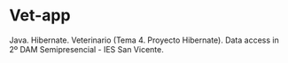 # Vet-app
Java. Hibernate. Veterinario (Tema 4. Proyecto Hibernate). Data access in 2º DAM Semipresencial - IES San Vicente.
